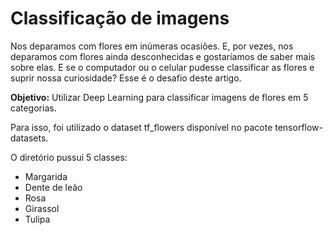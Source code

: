 # **Classificação de imagens** 

Nos deparamos com flores em inúmeras ocasiões. E, por vezes, nos deparamos com flores ainda desconhecidas e gostaríamos de saber mais sobre elas. E se o computador ou o celular pudesse classificar as flores e suprir nossa curiosidade? Esse é o desafio deste artigo.

**Objetivo:** Utilizar Deep Learning para classificar imagens de flores em 5 categorias.

Para isso, foi utilizado o dataset tf_flowers disponível no pacote tensorflow-datasets. 


O diretório pussui 5 classes:
* Margarida
* Dente de leão
* Rosa
* Girassol
* Tulipa
